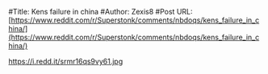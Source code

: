 #Title: Kens failure in china
#Author: Zexis8
#Post URL: [https://www.reddit.com/r/Superstonk/comments/nbdoqs/kens_failure_in_china/](https://www.reddit.com/r/Superstonk/comments/nbdoqs/kens_failure_in_china/)


https://i.redd.it/srmr16qs9vy61.jpg